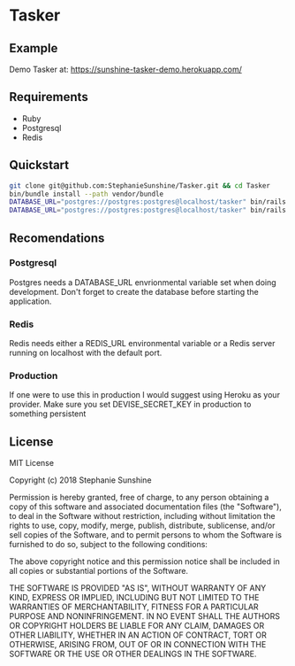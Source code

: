 # Tasker

## Example
Demo Tasker at: https://sunshine-tasker-demo.herokuapp.com/

## Requirements
- Ruby
- Postgresql
- Redis

## Quickstart
```bash
git clone git@github.com:StephanieSunshine/Tasker.git && cd Tasker
bin/bundle install --path vendor/bundle
DATABASE_URL="postgres://postgres:postgres@localhost/tasker" bin/rails db:migrate
DATABASE_URL="postgres://postgres:postgres@localhost/tasker" bin/rails s
```

## Recomendations

### Postgresql
Postgres needs a DATABASE_URL envrionmental variable set when doing development.  Don't forget to create the database before starting the application.

### Redis
Redis needs either a REDIS_URL environmental variable or a Redis server running on localhost with the default port.

### Production
If one were to use this in production I would suggest using Heroku as your provider.  Make sure you set DEVISE_SECRET_KEY in production to something persistent

## License
MIT License

Copyright (c) 2018 Stephanie Sunshine

Permission is hereby granted, free of charge, to any person obtaining a copy
of this software and associated documentation files (the "Software"), to deal
in the Software without restriction, including without limitation the rights
to use, copy, modify, merge, publish, distribute, sublicense, and/or sell
copies of the Software, and to permit persons to whom the Software is
furnished to do so, subject to the following conditions:

The above copyright notice and this permission notice shall be included in all
copies or substantial portions of the Software.

THE SOFTWARE IS PROVIDED "AS IS", WITHOUT WARRANTY OF ANY KIND, EXPRESS OR
IMPLIED, INCLUDING BUT NOT LIMITED TO THE WARRANTIES OF MERCHANTABILITY,
FITNESS FOR A PARTICULAR PURPOSE AND NONINFRINGEMENT. IN NO EVENT SHALL THE
AUTHORS OR COPYRIGHT HOLDERS BE LIABLE FOR ANY CLAIM, DAMAGES OR OTHER
LIABILITY, WHETHER IN AN ACTION OF CONTRACT, TORT OR OTHERWISE, ARISING FROM,
OUT OF OR IN CONNECTION WITH THE SOFTWARE OR THE USE OR OTHER DEALINGS IN THE
SOFTWARE.
